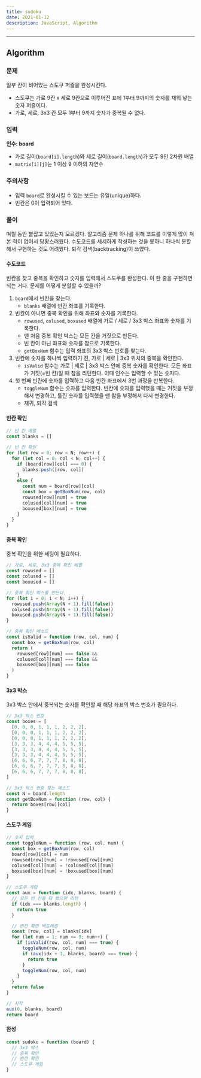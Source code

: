 ```yaml
---
title: sudoku
date: 2021-01-12
description: JavaScript, Algorithm
---
```


---

## Algorithm

### 문제

일부 칸이 비어있는 스도쿠 퍼즐을 완성시킨다.

- 스도쿠는 가로 9칸 x 세로 9칸으로 이루어진 표에 1부터 9까지의 숫자를 채워 넣는 숫자 퍼즐이다.
- 가로, 세로, 3x3 칸 모두 1부터 9까지 숫자가 중복될 수 없다.

### 입력

**인수: board**

- 가로 길이(`board[i].length`)와 세로 길이(`board.length`)가 모두 9인 2차원 배열
- `matrix[i][j]`는 1 이상 9 이하의 자연수

### 주의사항

- 입력 `board`로 완성시킬 수 있는 보드는 유일(unique)하다.
- 빈칸은 0이 입력되어 있다.

### 풀이

며칠 동안 붙잡고 있었는지 모르겠다. 알고리즘 문제 하나를 위해 코드를 이렇게 많이 쳐본 적이 없어서 당황스러웠다. 수도코드를 세세하게 작성하는 것을 못하니 하나씩 분할해서 구현하는 것도 어려웠다. 퇴각 검색(backtracking)이 쓰였다.

#### 수도코드

빈칸을 찾고 중복을 확인하고 숫자를 입력해서 스도쿠를 완성한다. 이 한 줄을 구현하면 되는 거다. 문제를 어떻게 분할할 수 있을까?

1. `board`에서 빈칸을 찾는다.
   - `blanks` 배열에 빈칸 좌표를 기록한다.
2. 빈칸이 아니면 중복 확인을 위해 좌표와 숫자를 기록한다.
   - `rowused`, `colused`, `boxused` 배열에 가로 / 세로 / 3x3 박스 좌표와 숫자를 기록한다. 
   - 맨 처음 중복 확인 박스는 모든 칸을 거짓으로 만든다.
   - 빈 칸이 아닌 좌표와 숫자를 참으로 기록한다.
   - `getBoxNum` 함수는 입력 좌표의 3x3 박스 번호를 찾는다.
3. 빈칸에 숫자를 하나씩 입력하기 전, 가로 | 세로 | 3x3 위치의 중복을 확인한다.
   - `isValid` 함수는 가로 | 세로 | 3x3 박스 안에 중복 숫자를 확인한다. 모든 좌표가 거짓(=빈 칸)일 때 참을 리턴한다. 이때 인수는 입력할 수 있는 숫자다.
4. 첫 번째 빈칸에 숫자를 입력하고 다음 빈칸 좌표에서 3번 과정을 반복한다.
   - `toggleNum` 함수는 숫자를 입력한다. 빈칸에 숫자를 입력했을 때는 거짓을 부정해서 변경하고, 틀린 숫자를 입력했을 땐 참을 부정해서 다시 변경한다.
   - 재귀, 퇴각 검색

#### 빈칸 확인

```javascript
// 빈 칸 배열
const blanks = []

// 빈 칸 확인
for (let row = 0; row < N; row++) {
  for (let col = 0; col < N; col++) {
    if (board[row][col] === 0) {
      blanks.push([row, col])
    }
    else {
      const num = board[row][col]
      const box = getBoxNum(row, col)
      rowused[row][num] = true
      colused[col][num] = true
      boxused[box][num] = true
    }
  }
}
```

#### 중복 확인

중복 확인을 위한 세팅이 필요하다. 

```javascript
// 가로, 세로, 3x3 중복 확인 배열
const rowused = []
const colused = []
const boxused = []

// 중복 확인 박스를 만든다.
for (let i = 0; i < N; i++) {
  rowused.push(Array(N + 1).fill(false))
  colused.push(Array(N + 1).fill(false))
  boxused.push(Array(N + 1).fill(false))
}

// 중복 확인 메소드
const isValid = function (row, col, num) {
  const box = getBoxNum(row, col)
  return (
    rowused[row][num] === false &&
    colused[col][num] === false &&
    boxused[box][num] === false
  )
}
```

#### 3x3 박스

3x3 박스 안에서 중복되는 숫자를 확인할 때 해당 좌표의 박스 번호가 필요하다.

```javascript
// 3x3 박스 번호
const boxes = [
  [0, 0, 0, 1, 1, 1, 2, 2, 2],
  [0, 0, 0, 1, 1, 1, 2, 2, 2],
  [0, 0, 0, 1, 1, 1, 2, 2, 2],
  [3, 3, 3, 4, 4, 4, 5, 5, 5],
  [3, 3, 3, 4, 4, 4, 5, 5, 5],
  [3, 3, 3, 4, 4, 4, 5, 5, 5],
  [6, 6, 6, 7, 7, 7, 8, 8, 8],
  [6, 6, 6, 7, 7, 7, 8, 8, 8],
  [6, 6, 6, 7, 7, 7, 8, 8, 8],
]

// 3x3 박스 번호 찾는 메소드
const N = board.length
const getBoxNum = function (row, col) {
  return boxes[row][col]
}
```

#### 스도쿠 게임

```javascript
// 숫자 입력
const toggleNum = function (row, col, num) {
  const box = getBoxNum(row, col)
  board[row][col] = num
  rowused[row][num] = !rowused[row][num]
  colused[col][num] = !colused[col][num]
  boxused[box][num] = !boxused[box][num]
}

// 스도쿠 게임
const aux = function (idx, blanks, board) {
  // 모든 빈 칸을 다 봤으면 리턴
  if (idx === blanks.length) {
    return true
  }

  // 빈칸 확인 백트래킹
  const [row, col] = blanks[idx]
  for (let num = 1; num <= 9; num++) {
    if (isValid(row, col, num) === true) {
      toggleNum(row, col, num)
      if (aux(idx + 1, blanks, board) === true) {
        return true
      }
      toggleNum(row, col, num)
    }
  }
  return false
}

// 시작
aux(0, blanks, board)
return board
```

#### 완성

```javascript
const sudoku = function (board) {
  // 3x3 박스
  // 중복 확인
  // 빈칸 확인
  // 스도쿠 게임
}
```

